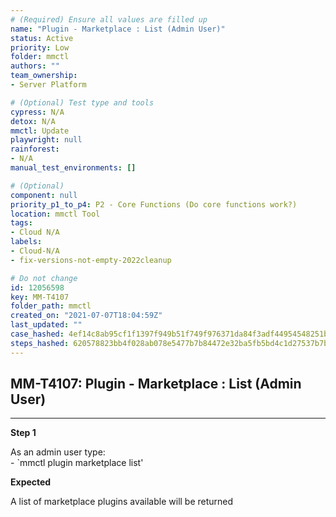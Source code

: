 ```yaml
---
# (Required) Ensure all values are filled up
name: "Plugin - Marketplace : List (Admin User)"
status: Active
priority: Low
folder: mmctl
authors: ""
team_ownership: 
- Server Platform

# (Optional) Test type and tools
cypress: N/A
detox: N/A
mmctl: Update
playwright: null
rainforest: 
- N/A
manual_test_environments: []

# (Optional)
component: null
priority_p1_to_p4: P2 - Core Functions (Do core functions work?)
location: mmctl Tool
tags: 
- Cloud N/A
labels: 
- Cloud-N/A
- fix-versions-not-empty-2022cleanup

# Do not change
id: 12056598
key: MM-T4107
folder_path: mmctl
created_on: "2021-07-07T18:04:59Z"
last_updated: ""
case_hashed: 4ef14c8ab95cf1f1397f949b51f749f976371da84f3adf44954548251bbec74dbabc1a3bae18a1be4b613b2dca8b2f36
steps_hashed: 620578823bb4f028ab078e5477b7b84472e32ba5fb5bd4c1d27537b7b562f0e7429bc6a2772dc692a5a90f384bd90388
---
```


## MM-T4107: Plugin - Marketplace : List (Admin User)

---

**Step 1**

As an admin user type:\
\- \`mmctl plugin marketplace list'

**Expected**

A list of marketplace plugins available will be returned
